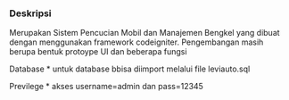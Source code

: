 <h3>Deskripsi</h3> Merupakan Sistem Pencucian Mobil dan Manajemen Bengkel yang dibuat dengan menggunakan framework codeigniter. Pengembangan masih berupa bentuk protoype UI dan beberapa fungsi </br>

Database * untuk database bbisa diimport melalui file leviauto.sql </br>

Previlege * akses username=admin dan pass=12345
